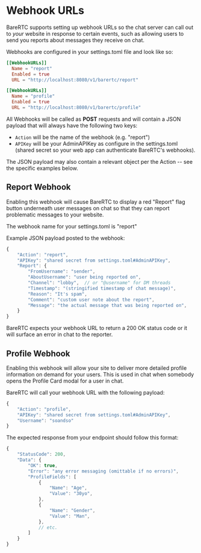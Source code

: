# Webhook URLs

BareRTC supports setting up webhook URLs so the chat server can call out to _your_ website in response to certain events, such as allowing users to send you reports about messages they receive on chat.

Webhooks are configured in your settings.toml file and look like so:

```toml
[[WebhookURLs]]
  Name = "report"
  Enabled = true
  URL = "http://localhost:8080/v1/barertc/report"

[[WebhookURLs]]
  Name = "profile"
  Enabled = true
  URL = "http://localhost:8080/v1/barertc/profile"
```

All Webhooks will be called as **POST** requests and will contain a JSON payload that will always have the following two keys:

* `Action` will be the name of the webhook (e.g. "report")
* `APIKey` will be your AdminAPIKey as configure in the settings.toml (shared secret so your web app can authenticate BareRTC's webhooks).

The JSON payload may also contain a relevant object per the Action -- see the specific examples below.

## Report Webhook

Enabling this webhook will cause BareRTC to display a red "Report" flag button underneath user messages on chat so that they can report problematic messages to your website.

The webhook name for your settings.toml is "report"

Example JSON payload posted to the webhook:

```javascript
{
    "Action": "report",
    "APIKey": "shared secret from settings.toml#AdminAPIKey",
    "Report": {
        "FromUsername": "sender",
        "AboutUsername": "user being reported on",
        "Channel": "lobby",  // or "@username" for DM threads
        "Timestamp": "(stringified timestamp of chat message)",
        "Reason": "It's spam",
        "Comment": "custom user note about the report",
        "Message": "the actual message that was being reported on",
    }
}
```

BareRTC expects your webhook URL to return a 200 OK status code or it will surface an error in chat to the reporter.

## Profile Webhook

Enabling this webhook will allow your site to deliver more detailed profile information on demand for your users. This is used in chat when somebody opens the Profile Card modal for a user in chat.

BareRTC will call your webhook URL with the following payload:

```javascript
{
    "Action": "profile",
    "APIKey": "shared secret from settings.toml#AdminAPIKey",
    "Username": "soandso"
}
```

The expected response from your endpoint should follow this format:

```javascript
{
    "StatusCode": 200,
    "Data": {
        "OK": true,
        "Error": "any error messaging (omittable if no errors)",
        "ProfileFields": [
            {
                "Name": "Age",
                "Value": "30yo",
            },
            {
                "Name": "Gender",
                "Value": "Man",
            },
            // etc.
        ]
    }
}
```
